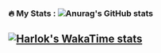  ### :fire: My Stats : ![Anurag's GitHub stats](https://github-readme-stats.vercel.app/api?username=AlexseyWeb&show_icons=true)

## [![Harlok's WakaTime stats](https://github-readme-stats.vercel.app/api/wakatime?username=AlexseyWeb)](https://github.com/anuraghazra/github-readme-stats)
